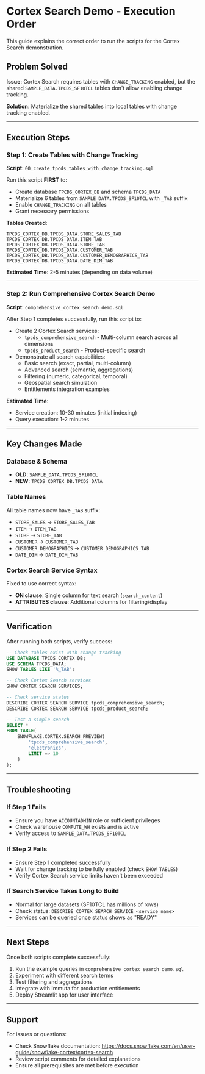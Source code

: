 # Cortex Search Demo - Execution Order

This guide explains the correct order to run the scripts for the Cortex Search demonstration.

## Problem Solved

**Issue**: Cortex Search requires tables with `CHANGE_TRACKING` enabled, but the shared `SAMPLE_DATA.TPCDS_SF10TCL` tables don't allow enabling change tracking.

**Solution**: Materialize the shared tables into local tables with change tracking enabled.

---

## Execution Steps

### Step 1: Create Tables with Change Tracking
**Script**: `00_create_tpcds_tables_with_change_tracking.sql`

Run this script **FIRST** to:
- Create database `TPCDS_CORTEX_DB` and schema `TPCDS_DATA`
- Materialize 6 tables from `SAMPLE_DATA.TPCDS_SF10TCL` with `_TAB` suffix
- Enable `CHANGE_TRACKING` on all tables
- Grant necessary permissions

**Tables Created**:
```
TPCDS_CORTEX_DB.TPCDS_DATA.STORE_SALES_TAB
TPCDS_CORTEX_DB.TPCDS_DATA.ITEM_TAB
TPCDS_CORTEX_DB.TPCDS_DATA.STORE_TAB
TPCDS_CORTEX_DB.TPCDS_DATA.CUSTOMER_TAB
TPCDS_CORTEX_DB.TPCDS_DATA.CUSTOMER_DEMOGRAPHICS_TAB
TPCDS_CORTEX_DB.TPCDS_DATA.DATE_DIM_TAB
```

**Estimated Time**: 2-5 minutes (depending on data volume)

---

### Step 2: Run Comprehensive Cortex Search Demo
**Script**: `comprehensive_cortex_search_demo.sql`

After Step 1 completes successfully, run this script to:
- Create 2 Cortex Search services:
  - `tpcds_comprehensive_search` - Multi-column search across all dimensions
  - `tpcds_product_search` - Product-specific search
- Demonstrate all search capabilities:
  - Basic search (exact, partial, multi-column)
  - Advanced search (semantic, aggregations)
  - Filtering (numeric, categorical, temporal)
  - Geospatial search simulation
  - Entitlements integration examples

**Estimated Time**: 
- Service creation: 10-30 minutes (initial indexing)
- Query execution: 1-2 minutes

---

## Key Changes Made

### Database & Schema
- **OLD**: `SAMPLE_DATA.TPCDS_SF10TCL`
- **NEW**: `TPCDS_CORTEX_DB.TPCDS_DATA`

### Table Names
All table names now have `_TAB` suffix:
- `STORE_SALES` → `STORE_SALES_TAB`
- `ITEM` → `ITEM_TAB`
- `STORE` → `STORE_TAB`
- `CUSTOMER` → `CUSTOMER_TAB`
- `CUSTOMER_DEMOGRAPHICS` → `CUSTOMER_DEMOGRAPHICS_TAB`
- `DATE_DIM` → `DATE_DIM_TAB`

### Cortex Search Service Syntax
Fixed to use correct syntax:
- **ON clause**: Single column for text search (`search_content`)
- **ATTRIBUTES clause**: Additional columns for filtering/display

---

## Verification

After running both scripts, verify success:

```sql
-- Check tables exist with change tracking
USE DATABASE TPCDS_CORTEX_DB;
USE SCHEMA TPCDS_DATA;
SHOW TABLES LIKE '%_TAB';

-- Check Cortex Search services
SHOW CORTEX SEARCH SERVICES;

-- Check service status
DESCRIBE CORTEX SEARCH SERVICE tpcds_comprehensive_search;
DESCRIBE CORTEX SEARCH SERVICE tpcds_product_search;

-- Test a simple search
SELECT * 
FROM TABLE(
    SNOWFLAKE.CORTEX.SEARCH_PREVIEW(
        'tpcds_comprehensive_search',
        'electronics',
        LIMIT => 10
    )
);
```

---

## Troubleshooting

### If Step 1 Fails
- Ensure you have `ACCOUNTADMIN` role or sufficient privileges
- Check warehouse `COMPUTE_WH` exists and is active
- Verify access to `SAMPLE_DATA.TPCDS_SF10TCL`

### If Step 2 Fails
- Ensure Step 1 completed successfully
- Wait for change tracking to be fully enabled (check `SHOW TABLES`)
- Verify Cortex Search service limits haven't been exceeded

### If Search Service Takes Long to Build
- Normal for large datasets (SF10TCL has millions of rows)
- Check status: `DESCRIBE CORTEX SEARCH SERVICE <service_name>`
- Services can be queried once status shows as "READY"

---

## Next Steps

Once both scripts complete successfully:
1. Run the example queries in `comprehensive_cortex_search_demo.sql`
2. Experiment with different search terms
3. Test filtering and aggregations
4. Integrate with Immuta for production entitlements
5. Deploy Streamlit app for user interface

---

## Support

For issues or questions:
- Check Snowflake documentation: https://docs.snowflake.com/en/user-guide/snowflake-cortex/cortex-search
- Review script comments for detailed explanations
- Ensure all prerequisites are met before execution


